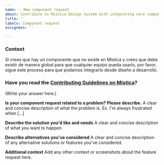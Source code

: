 ```yaml
---
name: ✨ New component request
about: Contribute to Mística Design System with integrating core components
title: ''
labels: Component request
assignees: ''

---
```

<!-- _English or spanish is ok._ -->

### Context
Si crees que hay un componente que no existe en Mística y crees que debe existir de manera global para que cualquier equipo pueda usarlo, por favor, sigue este proceso para que podamos integrarlo desde diseño a desarrollo.

### Have you read the [Contributing Guidelines on Mística](https://google.es)?
(Write your answer here.)

**Is your component request related to a problem? Please describe.**
A clear and concise description of what the problem is. Ex. I'm always frustrated when [...]

**Describe the solution you'd like and needs**
A clear and concise description of what you want to happen.

**Describe alternatives you've considered**
A clear and concise description of any alternative solutions or features you've considered.

**Additional context**
Add any other context or screenshots about the feature request here.
